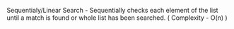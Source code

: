 Sequentialy/Linear Search - Sequentially checks each element of the list until a match is found or whole list has been searched. ( Complexity - O(n) )